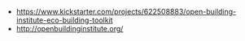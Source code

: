 - https://www.kickstarter.com/projects/622508883/open-building-institute-eco-building-toolkit
- http://openbuildinginstitute.org/
